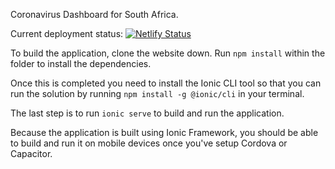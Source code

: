 Coronavirus Dashboard for South Africa.

Current deployment status: [![Netlify Status](https://api.netlify.com/api/v1/badges/db09492d-90ab-4bec-ba24-d38cba8a6135/deploy-status)](https://app.netlify.com/sites/youthful-wiles-063bdb/deploys)

To build the application, clone the website down. Run `npm install` within the folder to install the dependencies.

Once this is completed you need to install the Ionic CLI tool so that you can run the solution by running `npm install -g @ionic/cli` in your terminal.

The last step is to run `ionic serve` to build and run the application.

Because the application is built using Ionic Framework, you should be able to build and run it on mobile devices once you've setup Cordova or Capacitor.